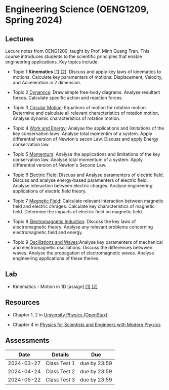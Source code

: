 # Engineering Science (OENG1209, Spring 2024)

## Lectures

Lecure notes from OENG1209, taught by Prof. Minh Quang Tran. This course introduces students to the scientific principles that enable engineering applications. Key topics include:

* Topic 1 **Kinematics** [[1]](kinematic.md) [[2]](motion2d.md): Discuss and apply key laws of kinematics to motions. Calculate key paramenters of motions: Displacement, Velocity, and Acceleration in 2 dimension.

* Topic 2 [Dynamics](dynamics.md): Draw simple free-body diagrams. Analyse resultant forces. Calculate specific action and reaction forces.

* Topic 3 [Circular Motion](circular.md): Equations of motion for rotation motion. Determine and calculate all relevant characteristics of rotation motion. Analyse dynamic characteristics of rotation motion.

* Topic 4 [Work and Energy](work.md): Analyse the applications and limitations of the key conservation laws. Analyse total momentim of a system. Apply differential version of Newton's secon Law. Discuss and apply Energy conservation law.

* Topic 5 [Momentum](momentum.md): Analyse the applications and limitations of the key conservation law. Analyse total momentum of a system. Apply differential version of Newton's Second Law.

* Topic 6 [Electric Field](electric.md): Discuss and Analyse paramenters of electric field. Discuss and analyse energy-based paramenters of electric field. Analyse interaction between electric charges. Analyse engineering applications of electric field theory.

* Topic 7 [Magnetic Field](magnetic.md): Calculate relevant interaction between magnetic field and electric chrages. Calculate key characteristics of magnetic field. Determine the impacts of electric field on magnetic field.

* Topic 8 [Electromagnetic Induction](electromagnetic.md): Discuss the key laws of electromagnetic theory. Analyse any relevant problems concerning electromagnetic field and energy.

* Topic 9 [Oscillations and Waves](oscillations.md):Analyse key paramenters of mechanical and electromagnetic oscillations. Discuss the differences betwwen waves. Analyse the propagation of electromagnetic waves. Analyse engineering applications of these theries.


## Lab

* Kinematics - Motion in 1D [assign] [[1]](https://mega.nz/file/yCogBBJK#jdrRs7GpS_5rDYSjG8AOWtA-YFueTtdfPyohmByOmd0) [[2]](https://mega.nz/file/Hf4TWYoK#G7NlMUTmVPqxZqqnuAeD_ts8t5Hs9XlFZfpVPOp7Fu4)

## Resources

* Chapter 1, 2 in [University Physics (OpenStax)](https://openstax.org/books/university-physics-volume-1/pages/1-introduction)

* Chapter 4 in [Physics for Scientists and Engineers with Modern Physics](https://ebookcentral.proquest.com/lib/rmit/reader.action?docID=4787791&ppg=113)

## Assessments
|  Date      |    Details       |  Due   	|
| ------------- |-------------  | ------- |
|    2024-03-27    |    Class Test 1          | due by 23:59       |
|    2024-04-24    |    Class Test 2          | due by 23:59       |
|    2024-05-22    |    Class Test 3          | due by 23:59       |

